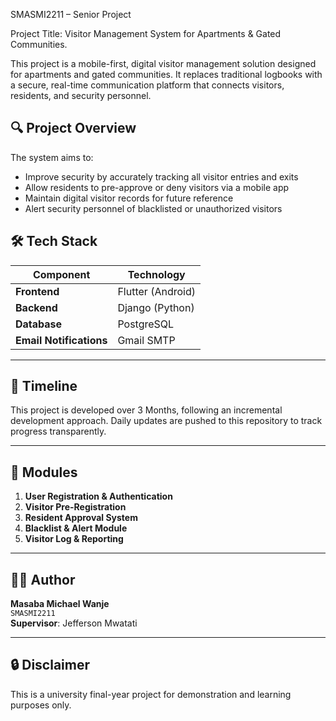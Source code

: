 SMASMI2211 – Senior Project

Project Title: Visitor Management System for Apartments & Gated Communities.

This project is a mobile-first, digital visitor management solution designed for apartments and gated communities. It replaces traditional logbooks with a secure, real-time communication platform that connects visitors, residents, and security personnel.


## 🔍 Project Overview

The system aims to:
- Improve security by accurately tracking all visitor entries and exits
- Allow residents to pre-approve or deny visitors via a mobile app
- Maintain digital visitor records for future reference
- Alert security personnel of blacklisted or unauthorized visitors



## 🛠️ Tech Stack

| Component | Technology |
|----------|-------------|
| **Frontend** | Flutter (Android) |
| **Backend** | Django (Python) |
| **Database** | PostgreSQL |
| **Email Notifications** | Gmail SMTP |

---

## 📆 Timeline

This project is developed over 3 Months, following an incremental development approach. Daily updates are pushed to this repository to track progress transparently.

---

## 📁 Modules

1. **User Registration & Authentication**  
2. **Visitor Pre-Registration**  
3. **Resident Approval System**  
4. **Blacklist & Alert Module**  
5. **Visitor Log & Reporting**

---

## 👨‍💻 Author

**Masaba Michael Wanje**  
`SMASMI2211`  
**Supervisor**: Jefferson Mwatati

---

## 🔒 Disclaimer

This is a university final-year project for demonstration and learning purposes only.
